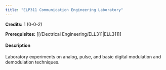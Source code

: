 ```yaml
---
title: "ELP311 Communication Engineering Laboratory"
---
```

**Credits:** 1 (0-0-2)

**Prerequisites:** [[/Electrical Engineering/ELL311|ELL311]]

#### Description
Laboratory experiments on analog, pulse, and basic digital modulation and demodulation techniques.